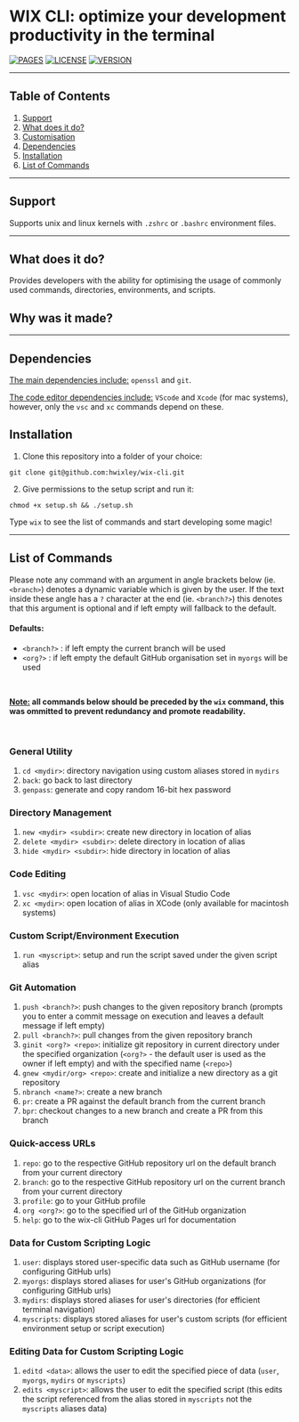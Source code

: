 # WIX CLI: optimize your development productivity in the terminal
[![PAGES](https://badgen.net/badge/Github%20Pages/active/green)](https://hwixley.github.io/wix-cli/)
[![LICENSE](https://badgen.net/badge/License/MIT/purple)](https://github.com/hwixley/wix-cli/blob/master/LICENSE.md)
[![VERSION](https://badgen.net/badge/Version/0.0.0.0/blue)](https://github.com/hwixley/wix-cli)

<hr>

## Table of Contents

1. [Support](https://github.com/hwixley/wix-cli#support)
2. [What does it do?](https://github.com/hwixley/wix-cli#what-it-does)
3. [Customisation](https://github.com/hwixley/wix-cli#customisation)
4. [Dependencies](https://github.com/hwixley/wix-cli#dependencies)
5. [Installation](https://github.com/hwixley/wix-cli#installation)
6. [List of Commands](https://github.com/hwixley/wix-cli#list-of-commands)

<hr>

## Support

Supports unix and linux kernels with `.zshrc` or `.bashrc` environment files.

<hr>

## What does it do?

Provides developers with the ability for optimising the usage of commonly used commands, directories, environments, and scripts.

## Why was it made?

<hr>

## Dependencies

<ins>The main dependencies include:</ins> `openssl` and `git`.

<ins>The code editor dependencies include:</ins> `VScode` and `Xcode` (for mac systems), however, only the `vsc` and `xc` commands depend on these.

## Installation

1. Clone this repository into a folder of your choice: 
```
git clone git@github.com:hwixley/wix-cli.git
```
2. Give permissions to the setup script and run it:
```
chmod +x setup.sh && ./setup.sh
```

Type `wix` to see the list of commands and start developing some magic!

<hr>

## List of Commands

Please note any command with an argument in angle brackets below (ie. `<branch>`) denotes a dynamic variable which is given by the user. If the text inside these angle has a `?` character at the end (ie. `<branch?>`) this denotes that this argument is optional and if left empty will fallback to the default.

#### Defaults:
- `<branch?>` : if left empty the current branch will be used
- `<org?>` : if left empty the default GitHub organisation set in `myorgs` will be used

<br>

**<ins>Note:</ins> all commands below should be preceded by the `wix` command, this was ommitted to prevent redundancy and promote readability.**

<br>

### General Utility
1. `cd <mydir>`: directory navigation using custom aliases stored in `mydirs`
2. `back`: go back to last directory
3. `genpass`: generate and copy random 16-bit hex password

### Directory Management
1. `new <mydir> <subdir>`: create new directory in location of alias
2. `delete <mydir> <subdir>`: delete directory in location of alias
3. `hide <mydir> <subdir>`: hide directory in location of alias

### Code Editing
1. `vsc <mydir>`: open location of alias in Visual Studio Code
2. `xc <mydir>`: open location of alias in XCode (only available for macintosh systems)

### Custom Script/Environment Execution
1. `run <myscript>`: setup and run the script saved under the given script alias

### Git Automation
1. `push <branch?>`: push changes to the given repository branch (prompts you to enter a commit message on execution and leaves a default message if left empty)
2. `pull <branch?>`: pull changes from the given repository branch
3. `ginit <org?> <repo>`: initialize git repository in current directory under the specified organization (`<org?>` - the default user is used as the owner if left empty) and with the specified name (`<repo>`)
4. `gnew <mydir/org> <repo>`: create and initialize a new directory as a git repository
5. `nbranch <name?>`: create a new branch
6. `pr`: create a PR against the default branch from the current branch
7. `bpr`: checkout changes to a new branch and create a PR from this branch

### Quick-access URLs
1. `repo`: go to the respective GitHub repository url on the default branch from your current directory
2. `branch`: go to the respective GitHub repository url on the current branch from your current directory
3. `profile`: go to your GitHub profile
4. `org <org?>`: go to the specified url of the GitHub organization
5. `help`: go to the wix-cli GitHub Pages url for documentation

### Data for Custom Scripting Logic
1. `user`: displays stored user-specific data such as GitHub username (for configuring GitHub urls)
2. `myorgs`: displays stored aliases for user's GitHub organizations (for configuring GitHub urls)
3. `mydirs`: displays stored aliases for user's directories (for efficient terminal navigation)
4. `myscripts`: displays stored aliases for user's custom scripts (for efficient environment setup or script execution)

### Editing Data for Custom Scripting Logic
1. `editd <data>`: allows the user to edit the specified piece of data (`user`, `myorgs`, `mydirs` or `myscripts`)
2. `edits <myscript>`: allows the user to edit the specified script (this edits the script referenced from the alias stored in `myscripts` not the `myscripts` aliases data)